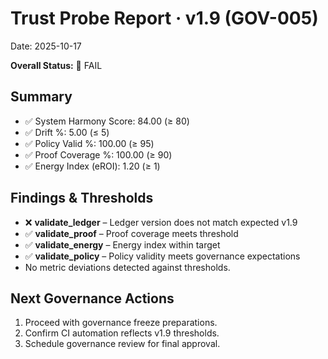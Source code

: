 # Trust Probe Report · v1.9 (GOV-005)
Date: 2025-10-17

**Overall Status:** 🔴 FAIL

## Summary
- ✅ System Harmony Score: 84.00 (≥ 80)
- ✅ Drift %: 5.00 (≤ 5)
- ✅ Policy Valid %: 100.00 (≥ 95)
- ✅ Proof Coverage %: 100.00 (≥ 90)
- ✅ Energy Index (eROI): 1.20 (≥ 1)

## Findings & Thresholds
- ❌ **validate_ledger** – Ledger version does not match expected v1.9
- ✅ **validate_proof** – Proof coverage meets threshold
- ✅ **validate_energy** – Energy index within target
- ✅ **validate_policy** – Policy validity meets governance expectations
- No metric deviations detected against thresholds.

## Next Governance Actions
1. Proceed with governance freeze preparations.
2. Confirm CI automation reflects v1.9 thresholds.
3. Schedule governance review for final approval.
